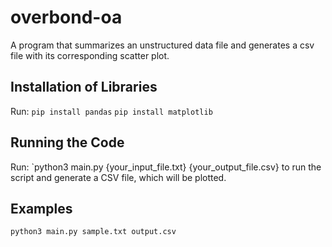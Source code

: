 # overbond-oa
A program that summarizes an unstructured data file and generates a csv file with its corresponding scatter plot.

## Installation of Libraries
Run:
`pip install pandas`
`pip install matplotlib`

## Running the Code
Run:
`python3 main.py {your_input_file.txt} {your_output_file.csv} to run the script and generate a CSV file, which will be plotted.

## Examples
`python3 main.py sample.txt output.csv`

